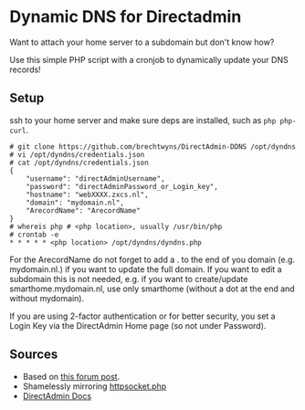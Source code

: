 # Dynamic DNS for Directadmin
Want to attach your home server to a subdomain but don't know how?

Use this simple PHP script with a cronjob to dynamically update your DNS records!

## Setup
ssh to your home server and make sure deps are installed, such as `php php-curl`.

```
# git clone https://github.com/brechtwyns/DirectAdmin-DDNS /opt/dyndns
# vi /opt/dyndns/credentials.json
# cat /opt/dyndns/credentials.json
{
	"username": "directAdminUsername",
	"password": "directAdminPassword_or_Login_key",
	"hostname": "webXXXX.zxcs.nl",
	"domain": "mydomain.nl",
	"ArecordName": "ArecordName"
}
# whereis php # <php location>, usually /usr/bin/php
# crontab -e
* * * * * <php location> /opt/dyndns/dyndns.php
```
For the ArecordName do not forget to add a . to the end of you domain (e.g. mydomain.nl.) if you want to update the full domain. If you want to edit a subdomain this is not needed, e.g. if you want to create/update smarthome.mydomain.nl, use only smarthome (without a dot at the end and without mydomain).

If you are using 2-factor authentication or for better security, you set a Login Key via the DirectAdmin Home page (so not under Password).

## Sources
* Based on [this forum post](https://www.vimexx.nl/forum/14-tutorials/588-dyndns-mogelijk-via-directadmin-api-bij-vimexx?page=1#post-2323).
* Shamelessly mirroring [httpsocket.php](https://files.directadmin.com/services/all/httpsocket/)
* [DirectAdmin Docs](https://docs.directadmin.com/changelog/version-1.24.2.html#api-for-user-and-admin-level-dns-administration)
